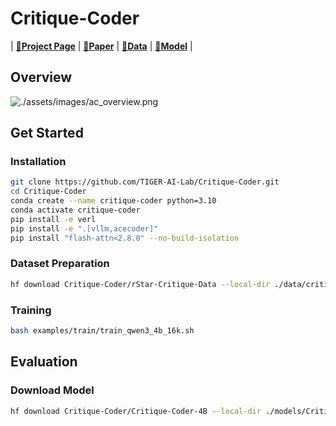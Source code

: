 # Critique-Coder

| [**🚀Project Page**](https://tiger-ai-lab.github.io/ScholarCopilot/) | [**📖Paper**](https://arxiv.org/abs/2509.22824) | [**🤗Data**](https://huggingface.co/datasets/Critique-Coder/rStar-Critique-Data) | [**🤗Model**]((https://huggingface.co/Critique-Coder)) |

## Overview
![./assets/images/ac_overview.png](./assets/images/ac_overview.png)

## Get Started
### Installation
```bash
git clone https://github.com/TIGER-AI-Lab/Critique-Coder.git
cd Critique-Coder
conda create --name critique-coder python=3.10
conda activate critique-coder
pip install -e verl
pip install -e ".[vllm,acecoder]"
pip install "flash-attn<2.8.0" --no-build-isolation
```

### Dataset Preparation
```bash
hf download Critique-Coder/rStar-Critique-Data --local-dir ./data/critique-coder-dataset --repo dataset
```

### Training
```bash
bash examples/train/train_qwen3_4b_16k.sh
```

## Evaluation
### Download Model
```bash
hf download Critique-Coder/Critique-Coder-4B --local-dir ./models/Critique-Coder-4B
```
